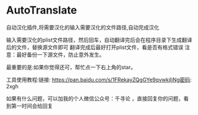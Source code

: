 # AutoTranslate
自动汉化插件,将需要汉化的输入需要汉化的文件路径,自动完成汉化

输入需要汉化的plist文件路径，然后回车，自动翻译完后会在程序目录下生成翻译后的文件，替换源文件即可
翻译完成后最好打开plist文件，看是否有格式错误
注意：最好备份一下源文件，防止意外发生。

最重要的是:如果你觉得还可，帮忙点一下右上角的star。

工具使用教程:链接: https://pan.baidu.com/s/1FRekayZQgGYe9qvwkjIjNg密码: 2xgh


如果有什么问题，可以加我的个人微信公众号：千寻论 ，直接回复你的问题，看到第一时间会给回复

